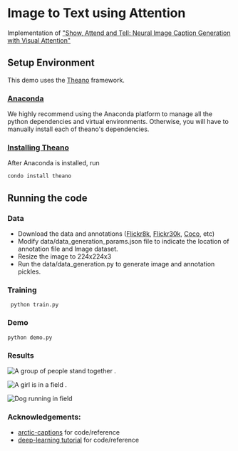 # Image to Text using Attention


Implementation of ["Show, Attend and Tell: Neural Image Caption Generation with Visual Attention"](https://arxiv.org/pdf/1502.03044.pdf)

## Setup Environment
This demo uses the [Theano](http://www.deeplearning.net/software/theano/) framework. 

### [Anaconda](https://www.anaconda.com/download/)
We highly recommend using the Anaconda platform to manage all the python dependencies and virtual environments. Otherwise, you will have to manually install each of theano's dependencies.

### [Installing Theano](http://www.deeplearning.net/software/theano/)
After Anaconda is installed, run 

`condo install theano`

## Running the code
### Data
* Download the data and annotations ([Flickr8k](https://illinois.edu/fb/sec/1713398), [Flickr30k](https://illinois.edu/fb/sec/229675), [Coco](http://mscoco.org/dataset/#download), etc)
* Modify data/data_generation_params.json file to indicate the location of annotation file and Image dataset.
* Resize the image to 224x224x3
* Run the data/data_generation.py to generate image and annotation pickles.

### Training
` python train.py`

### Demo

`python demo.py`

### Results
![A group of people stand together .](https://github.com/aayushP/IM2TXT/blob/master/demo/146098876_0d99d7fb98.jpg)

![A girl is in a field .](https://github.com/aayushP/IM2TXT/blob/master/demo/174466741_329a52b2fe.jpg)

![Dog running in field](https://github.com/aayushP/IM2TXT/blob/master/demo/240696675_7d05193aa0.jpg)



### Acknowledgements:

 * [arctic-captions](https://github.com/kelvinxu/arctic-captions) for code/reference
 * [deep-learning tutorial](http://deeplearning.net/tutorial/code/) for code/reference







